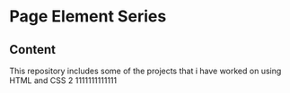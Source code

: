 # Page Element Series
## Content
This repository includes some of the projects that i have worked on using HTML and CSS
2
1111111111111
